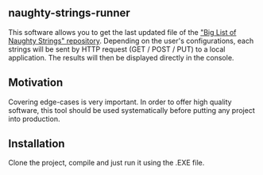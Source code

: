## naughty-strings-runner

This software allows you to get the last updated file of the ["Big List of Naughty Strings" repository](https://github.com/minimaxir/big-list-of-naughty-strings). Depending on the user's configurations, each strings will be sent by HTTP request (GET / POST / PUT) to a local application. The results will then be displayed directly in the console.


## Motivation

Covering edge-cases is very important. In order to offer high quality software, this tool should be used systematically before putting any project into production.

## Installation

Clone the project, compile and just run it using the .EXE file.